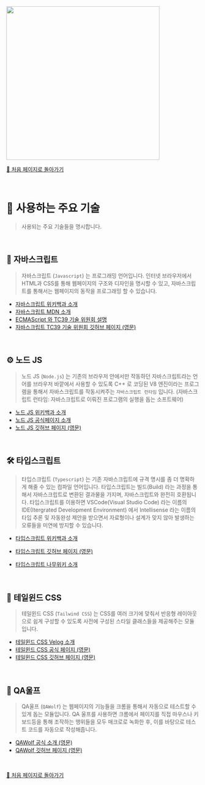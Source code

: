 <img src="https://i.imgur.com/8eykkWY.gif" width="400"/>

<br/>

[🧲 처음 페이지로 돌아가기](https://github.com/AhaOfficial/nuxt-template)

<br/>

# 📔 사용하는 주요 기술

> 사용되는 주요 기술들을 명시합니다.

<br/>

## 🔩 자바스크립트

> 자바스크립트 (`Javascript`) 는 프로그래밍 언어입니다. 인터넷 브라우저에서 HTML과 CSS를 통해 웹페이지의 구조와 디자인을 명시할 수 있고, 자바스크립트를 통해서는 웹페이지의 동작을 프로그래밍 할 수 있습니다.

- [자바스크립트 위키백과 소개](https://ko.wikipedia.org/wiki/%EC%9E%90%EB%B0%94%EC%8A%A4%ED%81%AC%EB%A6%BD%ED%8A%B8)
- [자바스크립트 MDN 소개](https://developer.mozilla.org/ko/docs/Web/JavaScript)
- [ECMAScript 와 TC39 기술 위원회 설명](https://ahnheejong.name/articles/ecmascript-tc39/)
- [자바스크립트 TC39 기술 위원회 깃허브 페이지 (영문)](https://github.com/tc39/proposals)

<br/>

## ⚙️ 노드 JS

> 노드 JS (`Node.js`) 는 기존의 브라우저 안에서만 작동하던 자바스크립트라는 언어를 브라우저 바깥에서 사용할 수 있도록 C++ 로 코딩된 V8 엔진이라는 프로그램을 통해서 자바스크립트를 작동시켜주는 `자바스크립트 런타임` 입니다. (자바스크립트 런타임: 자바스크립트로 이뤄진 프로그램의 실행을 돕는 소프트웨어)

- [노드 JS 위키백과 소개](https://ko.wikipedia.org/wiki/Node.js)
- [노드 JS 공식페이지 소개](https://nodejs.org/ko/about/)
- [노드 JS 깃허브 페이지 (영문)](https://github.com/nodejs/node)

<br/>

## 🛠 타입스크립트

> 타입스크립트 (`Typescript`) 는 기존 자바스크립트에 규격 명시를 좀 더 명확하게 해줄 수 있는 컴파일 언어입니다. 타입스크립트는 빌드(Build) 라는 과정을 통해서 자바스크립트로 변환된 결과물을 가지며, 자바스크립트와 완전히 호환됩니다. 타입스크립트를 이용하면 VSCode(Visual Studio Code) 라는 이름의 IDE(Itergrated Development Environment) 에서  Intellisense 라는 이름의 타입 추론 및 자동완성 제안을 받으면서 자료형이나 설계가 맞지 않아 발생하는 오류들을 미연에 방지할 수 있습니다.

- [타입스크립트 위키백과 소개](https://ko.wikipedia.org/wiki/%ED%83%80%EC%9E%85%EC%8A%A4%ED%81%AC%EB%A6%BD%ED%8A%B8)
- [타입스크립트 깃허브 페이지 (영문)](https://github.com/microsoft/TypeScript)

- [타입스크립트 나무위키 소개](https://namu.wiki/w/TypeScript)

<br/>

## 🔮 테일윈드 CSS

> 테일윈드 CSS (`Tailwind CSS`) 는 CSS를 여러 크기에 맞춰서 반응형 레이아웃으로 쉽게 구성할 수 있도록 사전에 구성된 스타일 클래스들을 제공해주는 모듈입니다.

- [테일윈드 CSS Velog 소개](https://velog.io/@jinsu2504/tailwind-1)
- [테일윈드 CSS 공식 페이지 (영문)](https://tailwindcss.com/)
- [테일윈드 CSS 깃허브 페이지 (영문)](https://github.com/tailwindlabs/tailwindcss)

<br/>

## 🔬 QA울프

> QA울프 (`QAWolf`) 는 웹페이지의 기능들을 크롬을 통해서 자동으로 테스트할 수 있게 돕는 모듈입니다. QA 울프를 사용하면 크롬에서 페이지를 직접 마우스나 키보드등을 통해 조작하는 행위들을 모두 매크로로 녹화한 후, 이를 바탕으로 테스트 코드를 자동으로 작성해줍니다.

- [QAWolf 공식 소개 (영문)](https://www.qawolf.com/)
- [QAWolf 깃허브 페이지 (영문)](https://github.com/qawolf/qawolf)

<br/>

[🧲 처음 페이지로 돌아가기](https://github.com/AhaOfficial/nuxt-template)

